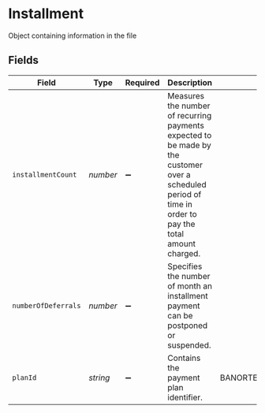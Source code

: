 # Installment

Object containing information in the file


## Fields

| Field                                                                                                                                                   | Type                                                                                                                                                    | Required                                                                                                                                                | Description                                                                                                                                             | Example                                                                                                                                                 |
| ------------------------------------------------------------------------------------------------------------------------------------------------------- | ------------------------------------------------------------------------------------------------------------------------------------------------------- | ------------------------------------------------------------------------------------------------------------------------------------------------------- | ------------------------------------------------------------------------------------------------------------------------------------------------------- | ------------------------------------------------------------------------------------------------------------------------------------------------------- |
| `installmentCount`                                                                                                                                      | *number*                                                                                                                                                | :heavy_minus_sign:                                                                                                                                      | Measures the number of recurring payments expected to be made by the customer over a scheduled period of time in order to pay the total amount charged. |                                                                                                                                                         |
| `numberOfDeferrals`                                                                                                                                     | *number*                                                                                                                                                | :heavy_minus_sign:                                                                                                                                      | Specifies the number of month an installment payment can be postponed or suspended.                                                                     |                                                                                                                                                         |
| `planId`                                                                                                                                                | *string*                                                                                                                                                | :heavy_minus_sign:                                                                                                                                      | Contains the payment plan identifier.                                                                                                                   | BANORTE_WITHOUT_INTEREST                                                                                                                                |